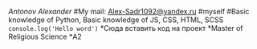 *Antonov Alexander*
#My mail: Alex-Sadr1092@yandex.ru
#myself
#Basic knowledge of Python, Basic knowledge of JS, CSS, HTML, SCSS
```console.log('Hello word')```
*Сюда вставить код на проект
*Master of Religious Science
*А2
